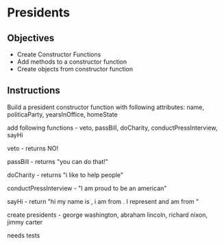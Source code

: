 # Presidents

## Objectives
+ Create Constructor Functions
+ Add methods to a constructor function
+ Create objects from constructor function

## Instructions

Build a president constructor function with following attributes: name, politicaParty, yearsInOffice, homeState

add following functions - veto, passBill, doCharity, conductPressInterview, sayHi

veto - returns NO!

passBill - returns "you can do that!"

doCharity - returns "i like to help people"

conductPressInterview - "I am proud to be an american"

sayHi - return "hi my name is <name>, i am from <homestate>. I represent <politcalParty> and am from <homeState>"

create presidents - george washington, abraham lincoln, richard nixon, jimmy carter

needs tests

